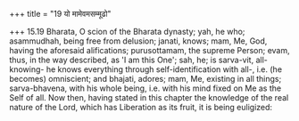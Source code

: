 +++
title = "19 यो मामेवमसम्मूढो"

+++
15.19 Bharata, O scion of the Bharata dynasty; yah, he who; asammudhah,
being free from delusion; janati, knows; mam, Me, God, having the
aforesaid alifications; purusottamam, the supreme Person; evam, thus, in
the way described, as 'I am this One'; sah, he; is sarva-vit,
all-knowing- he knows everything through self-identification with all-,
i.e. (he becomes) omniscient; and bhajati, adores; mam, Me, existing in
all things; sarva-bhavena, with his whole being, i.e. with his mind
fixed on Me as the Self of all. Now then, having stated in this chapter
the knowledge of the real nature of the Lord, which has Liberation as
its fruit, it is being euligized:
